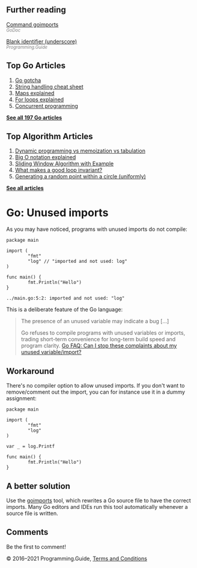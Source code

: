 <span class="underline"></span>

<span class="underline"></span>

Further reading
---------------

[Command goimports](https://godoc.org/golang.org/x/tools/cmd/goimports)  
<span style="color: grey; font-style: italic; font-size: smaller">GoDoc</span>

[Blank identifier (underscore)](underscore.html)  
<span style="color: grey; font-style: italic; font-size: smaller">Programming.Guide</span>

Top Go Articles
---------------

1.  [Go gotcha](go-gotcha.html)
2.  [String handling cheat sheet](string-functions-reference-cheat-sheet.html)
3.  [Maps explained](maps-explained.html)
4.  [For loops explained](for-loop.html)
5.  [Concurrent programming](go-concurrency-tutorial.html)

[**See all 197 Go articles**](index.html)

<span class="underline"></span>

Top Algorithm Articles
----------------------

1.  [Dynamic programming vs memoization vs tabulation](../dynamic-programming-vs-memoization-vs-tabulation.html)
2.  [Big O notation explained](../big-o-notation-explained.html)
3.  [Sliding Window Algorithm with Example](../sliding-window-example.html)
4.  [What makes a good loop invariant?](../what-makes-a-good-loop-invariant.html)
5.  [Generating a random point within a circle (uniformly)](../random-point-within-circle.html)

[**See all articles**](../index.html)

Go: Unused imports
==================

As you may have noticed, programs with unused imports do not compile:

    package main

    import (
            "fmt"
            "log" // "imported and not used: log"
    )

    func main() {
            fmt.Println("Hello")
    }

    ../main.go:5:2: imported and not used: "log"

This is a deliberate feature of the Go language:

> The presence of an unused variable may indicate a bug \[…\]
>
> Go refuses to compile programs with unused variables or imports, trading short-term convenience for long-term build speed and program clarity. <a href="https://golang.org/doc/faq#unused_variables_and_imports" class="quote-source">Go FAQ: Can I stop these complaints about my unused variable/import?</a>

Workaround
----------

There's no compiler option to allow unused imports. If you don't want to remove/comment out the import, you can for instance use it in a dummy assignment:

    package main

    import (
            "fmt"
            "log"
    )

    var _ = log.Printf

    func main() {
            fmt.Println("Hello")
    }

A better solution
-----------------

Use the [goimports](https://godoc.org/golang.org/x/tools/cmd/goimports) tool, which rewrites a Go source file to have the correct imports. Many Go editors and IDEs run this tool automatically whenever a source file is written.

Comments
--------

Be the first to comment!

© 2016–2021 Programming.Guide, [Terms and Conditions](../terms-and-conditions.html)
